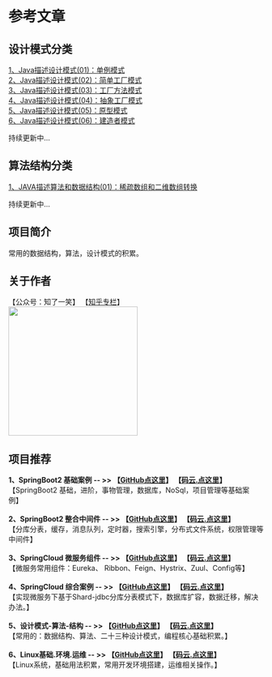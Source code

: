 # 参考文章

## 设计模式分类
<a href="https://mp.weixin.qq.com/s?__biz=MzU4Njg0MzYwNw==&mid=2247483946&idx=1&sn=ca0a5859fe0cfa917c5046b473b09ea6&chksm=fdf45692ca83df84bdbd5859420473fde1347310de0c9ee54460a2764dade16b8a89d6321146&token=1823136575&lang=zh_CN#rd">
1、Java描述设计模式(01)：单例模式</a><br/>

<a href="https://mp.weixin.qq.com/s?__biz=MzU4Njg0MzYwNw==&mid=2247483946&idx=2&sn=fd8910b9a4f6fc778cd898001de293d8&chksm=fdf45692ca83df846cd0718be17a9e485e08dc1449e76aceb274c74c592c8f32f4c203032f8a&token=1823136575&lang=zh_CN#rd">
2、Java描述设计模式(02)：简单工厂模式</a><br/>

<a href="https://mp.weixin.qq.com/s?__biz=MzU4Njg0MzYwNw==&mid=2247483954&idx=1&sn=4484a4c9d624c6714fc2dc79b0d43ee5&chksm=fdf4568aca83df9cd40fef6cd06614101415305b8880ce83b09150982cc24b5f1607a8746643&token=1823136575&lang=zh_CN#rd">
3、Java描述设计模式(03)：工厂方法模式</a><br/>

<a href="https://mp.weixin.qq.com/s?__biz=MzU4Njg0MzYwNw==&mid=2247483962&idx=1&sn=3e039f5b53ad8940fcd10386b21697f8&chksm=fdf45682ca83df94d3196bfcd6c42b357bd4a812c002fd5a1ff2cbee7157d6b772b8fb46f42e&token=1459214907&lang=zh_CN#rd">
4、Java描述设计模式(04)：抽象工厂模式</a><br/>

<a href="https://mp.weixin.qq.com/s?__biz=MzU4Njg0MzYwNw==&mid=2247483973&idx=1&sn=5da7f34643a7f78486a204a298c4ef63&chksm=fdf456fdca83dfeb7a36ed372e4f9809d8662afaee5e001c3af80c491f5426c14046df564130&token=957373860&lang=zh_CN#rd">
5、Java描述设计模式(05)：原型模式</a><br/>

<a href="https://mp.weixin.qq.com/s?__biz=MzU4Njg0MzYwNw==&mid=2247483995&idx=1&sn=89326b4352868d8e314feaf8b179631e&chksm=fdf456e3ca83dff582ada452071cb9666bc0b17f35f0473046381d54eb13c396b6abbd5fb15a&token=1873021555&lang=zh_CN#rd">
6、Java描述设计模式(06)：建造者模式</a><br/>

持续更新中...

## 算法结构分类
<a href="https://mp.weixin.qq.com/s?__biz=MzU4Njg0MzYwNw==&mid=2247483929&idx=1&sn=fdea34aea3a71ebda5ca5752763594f7&chksm=fdf456a1ca83dfb7cf1d18c8a1cfd2ebf5f0b3713d5f099b9a1057be4709e9ab5d214ac5d15e&token=1000382877&lang=zh_CN#rd">
1、JAVA描述算法和数据结构(01)：稀疏数组和二维数组转换</a>

持续更新中...

## 项目简介

常用的数据结构，算法，设计模式的积累。

## 关于作者
【公众号：知了一笑】    【<a href="https://www.zhihu.com/people/cicadasmile/columns">知乎专栏</a>】<br/>
<img width="255px" height="255px" src="https://avatars0.githubusercontent.com/u/50793885?s=460&v=4"/><br/>

## 项目推荐

<b>1、SpringBoot2 基础案例  -- >> 【[GitHub点这里](https://github.com/cicadasmile/spring-boot-base)】          【[码云.点这里](https://gitee.com/cicadasmile/spring-boot-base)】</b><br/>
【SpringBoot2 基础，进阶，事物管理，数据库，NoSql，项目管理等基础案例】<br/><br/>
<b>2、SpringBoot2 整合中间件  -- >> 【[GitHub点这里](https://github.com/cicadasmile/middle-ware-parent)】          【[码云.点这里](https://gitee.com/cicadasmile/middle-ware-parent)】</b><br/>
【分库分表，缓存，消息队列，定时器，搜索引擎，分布式文件系统，权限管理等中间件】<br/><br/>
<b>3、SpringCloud 微服务组件  -- >> 【[GitHub点这里](https://github.com/cicadasmile/spring-cloud-base)】          【[码云.点这里](https://gitee.com/cicadasmile/spring-cloud-base)】</b><br/>
【微服务常用组件：Eureka、 Ribbon、Feign、Hystrix、Zuul、Config等】<br/><br/>
<b>4、SpringCloud 综合案例  -- >> 【[GitHub点这里](https://github.com/cicadasmile/cloud-shard-jdbc)】          【[码云.点这里](https://gitee.com/cicadasmile/cloud-shard-jdbc)】</b><br/>
【实现微服务下基于Shard-jdbc分库分表模式下，数据库扩容，数据迁移，解决办法。】<br/><br/>
<b>5、设计模式-算法-结构  -- >> 【[GitHub点这里](https://github.com/cicadasmile/model-arithmetic-parent)】          【[码云.点这里](https://gitee.com/cicadasmile/model-arithmetic-parent)】</b><br/>
【常用的：数据结构、算法、二十三种设计模式，编程核心基础积累。】<br/><br/>
<b>6、Linux基础.环境.运维  -- >> 【[GitHub点这里](https://github.com/cicadasmile/linux-system-base)】          【[码云.点这里](https://gitee.com/cicadasmile/linux-system-base)】</b><br/>
【Linux系统，基础用法积累，常用开发环境搭建，运维相关操作。】<br/>

